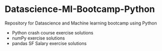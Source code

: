 # Datascience-MI-Bootcamp-Python
Repository for Datascience and Machine learning bootcamp using Python

* Python crash course exercise solutions
* numPy exercise solutions
* pandas SF Salary exercise solutions 
